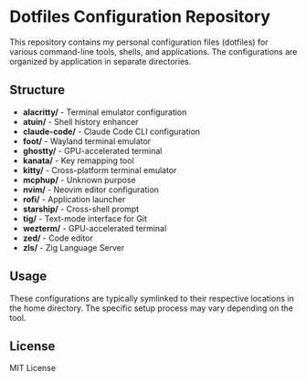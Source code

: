# Dotfiles Configuration Repository

This repository contains my personal configuration files (dotfiles) for various command-line tools, shells, and applications. The configurations are organized by application in separate directories.

## Structure

- **alacritty/** - Terminal emulator configuration
- **atuin/** - Shell history enhancer
- **claude-code/** - Claude Code CLI configuration
- **foot/** - Wayland terminal emulator
- **ghostty/** - GPU-accelerated terminal
- **kanata/** - Key remapping tool
- **kitty/** - Cross-platform terminal emulator
- **mcphup/** - Unknown purpose
- **nvim/** - Neovim editor configuration
- **rofi/** - Application launcher
- **starship/** - Cross-shell prompt
- **tig/** - Text-mode interface for Git
- **wezterm/** - GPU-accelerated terminal
- **zed/** - Code editor
- **zls/** - Zig Language Server

## Usage

These configurations are typically symlinked to their respective locations in the home directory. The specific setup process may vary depending on the tool.

## License

MIT License
